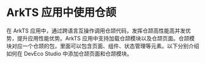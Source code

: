 # ArkTS 应用中使用仓颉

在 ArkTS 应用中，通过跨语言互操作调用仓颉代码，发挥仓颉高性能高并发优势，提升应用性能优势。ArkTS 应用中支持加载仓颉模块以及仓颉页面。仓颉模块对应一个仓颉的包，里面可以包含页面、组件、状态管理等元素。以下分别介绍如何在 DevEco Studio 中添加仓颉页面和仓颉模块。
